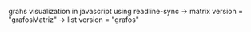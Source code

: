 grahs visualization in javascript using readline-sync
-> matrix version = "grafosMatriz"
-> list version = "grafos"